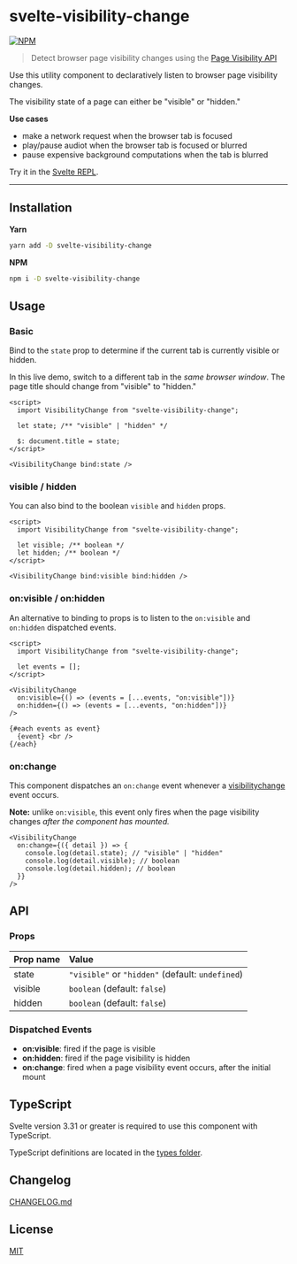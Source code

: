 # svelte-visibility-change

[![NPM][npm]][npm-url]

> Detect browser page visibility changes using the [Page Visibility API](https://developer.mozilla.org/en-US/docs/Web/API/Page_Visibility_API)

<!-- REPO_URL -->

Use this utility component to declaratively listen to browser page visibility changes.

The visibility state of a page can either be "visible" or "hidden."

**Use cases**

- make a network request when the browser tab is focused
- play/pause audiot when the browser tab is focused or blurred
- pause expensive background computations when the tab is blurred

Try it in the [Svelte REPL](https://svelte.dev/repl/a4b8bdb782514baaa7fa1cb26313b303).

---

<!-- TOC -->

## Installation

**Yarn**

```bash
yarn add -D svelte-visibility-change
```

**NPM**

```bash
npm i -D svelte-visibility-change
```

## Usage

### Basic

Bind to the `state` prop to determine if the current tab is currently visible or hidden.

In this live demo, switch to a different tab in the _same browser window_. The page title should change from "visible" to "hidden."

```svelte
<script>
  import VisibilityChange from "svelte-visibility-change";

  let state; /** "visible" | "hidden" */

  $: document.title = state;
</script>

<VisibilityChange bind:state />
```

### visible / hidden

You can also bind to the boolean `visible` and `hidden` props.

```svelte no-eval
<script>
  import VisibilityChange from "svelte-visibility-change";

  let visible; /** boolean */
  let hidden; /** boolean */
</script>

<VisibilityChange bind:visible bind:hidden />
```

### on:visible / on:hidden

An alternative to binding to props is to listen to the `on:visible` and `on:hidden` dispatched events.

```svelte
<script>
  import VisibilityChange from "svelte-visibility-change";

  let events = [];
</script>

<VisibilityChange
  on:visible={() => (events = [...events, "on:visible"])}
  on:hidden={() => (events = [...events, "on:hidden"])}
/>

{#each events as event}
  {event} <br />
{/each}
```

### on:change

This component dispatches an `on:change` event whenever a [visibilitychange](https://developer.mozilla.org/en-US/docs/Web/API/Document/visibilitychange_event) event occurs.

**Note:** unlike `on:visible`, this event only fires when the page visibility changes _after the component has mounted._

```svelte no-eval
<VisibilityChange
  on:change={({ detail }) => {
    console.log(detail.state); // "visible" | "hidden"
    console.log(detail.visible); // boolean
    console.log(detail.hidden); // boolean
  }}
/>
```

## API

### Props

| Prop name | Value                                            |
| :-------- | :----------------------------------------------- |
| state     | `"visible"` or `"hidden"` (default: `undefined`) |
| visible   | `boolean` (default: `false`)                     |
| hidden    | `boolean` (default: `false`)                     |

### Dispatched Events

- **on:visible**: fired if the page is visible
- **on:hidden**: fired if the page visibility is hidden
- **on:change**: fired when a page visibility event occurs, after the initial mount

## TypeScript

Svelte version 3.31 or greater is required to use this component with TypeScript.

TypeScript definitions are located in the [types folder](types/).

## Changelog

[CHANGELOG.md](CHANGELOG.md)

## License

[MIT](LICENSE)

[npm]: https://img.shields.io/npm/v/svelte-visibility-change.svg?style=for-the-badge&color=%23ff3e00
[npm-url]: https://npmjs.com/package/svelte-visibility-change
